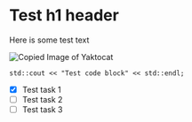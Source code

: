 # Test h1 header
Here is some test text

![Copied Image of Yaktocat](https://octodex.github.com/images/yaktocat.png)

```
std::cout << "Test code block" << std::endl;
```
- [x] Test task 1
- [ ] Test task 2
- [ ] Test task 3
